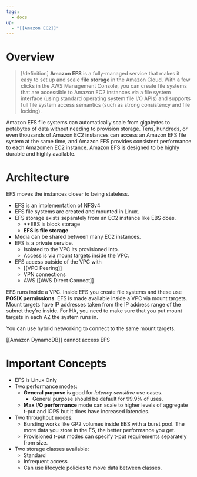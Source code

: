 ```yaml
---
tags:
  - docs
up:
  - "[[Amazon EC2]]"
---
```

# Overview

>[!definition]
>**Amazon EFS** is a fully-managed service that makes it easy to set up and scale **file storage** in the Amazon Cloud. With a few clicks in the AWS Management Console, you can create file systems that are accessible to Amazon EC2 instances via a file system interface (using standard operating system file I/O APIs) and supports full file system access semantics (such as strong consistency and file locking).

Amazon EFS file systems can automatically scale from gigabytes to petabytes of data without needing to provision storage. Tens, hundreds, or even thousands of Amazon EC2 instances can access an Amazon EFS file system at the same time, and Amazon EFS provides consistent performance to each Amazomen EC2 instance. Amazon EFS is designed to be highly durable and highly available.

# Architecture

EFS moves the instances closer to being stateless.

- EFS is an implementation of NFSv4
- EFS file systems are created and mounted in Linux.
- EFS storage exists separately from an EC2 instance like EBS does.
    - **EBS is block storage
    - **EFS is file storage**
- Media can be shared between many EC2 instances.
- EFS is a private service.
    - Isolated to the VPC its provisioned into.
    - Access is via mount targets inside the VPC.
- EFS access outside of the VPC with
    - [[VPC Peering]]
    - VPN connections
    - AWS [[AWS Direct Connect]]

EFS runs inside a VPC. Inside EFS you create file systems and these use **POSIX permissions**. EFS is made available inside a VPC via mount targets. Mount targets have IP addresses taken from the IP address range of the subnet they're inside. For HA, you need to make sure that you put mount targets in each AZ the system runs in.

You can use hybrid networking to connect to the same mount targets.

[[Amazon DynamoDB]] cannot access EFS

# Important Concepts

-   EFS is Linux Only
-   Two performance modes:
    -   **General purpose** is good for _latency sensitive_ use cases.
        -   General purpose should be default for 99.9% of uses.
    -   **Max I/O performance** mode can scale to higher levels of aggregate t-put and IOPS but it does have increased latencies.
-   Two throughput modes:
    -   Bursting works like GP2 volumes inside EBS with a burst pool. The more data you store in the FS, the better performance you get.
    -   Provisioned t-put modes can specify t-put requirements separately from size.
-   Two storage classes available:
    -   Standard
    -   Infrequent access
    -   Can use lifecycle policies to move data between classes.
